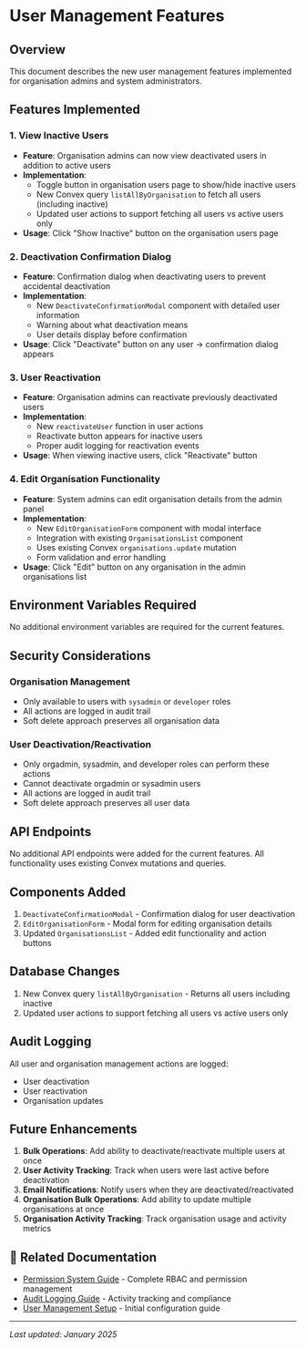 # User Management Features

## Overview

This document describes the new user management features implemented for organisation admins and system administrators.

## Features Implemented

### 1. View Inactive Users

- **Feature**: Organisation admins can now view deactivated users in addition to active users
- **Implementation**:
  - Toggle button in organisation users page to show/hide inactive users
  - New Convex query `listAllByOrganisation` to fetch all users (including inactive)
  - Updated user actions to support fetching all users vs active users only
- **Usage**: Click "Show Inactive" button on the organisation users page

### 2. Deactivation Confirmation Dialog

- **Feature**: Confirmation dialog when deactivating users to prevent accidental deactivation
- **Implementation**:
  - New `DeactivateConfirmationModal` component with detailed user information
  - Warning about what deactivation means
  - User details display before confirmation
- **Usage**: Click "Deactivate" button on any user → confirmation dialog appears

### 3. User Reactivation

- **Feature**: Organisation admins can reactivate previously deactivated users
- **Implementation**:
  - New `reactivateUser` function in user actions
  - Reactivate button appears for inactive users
  - Proper audit logging for reactivation events
- **Usage**: When viewing inactive users, click "Reactivate" button

### 4. Edit Organisation Functionality

- **Feature**: System admins can edit organisation details from the admin panel
- **Implementation**:
  - New `EditOrganisationForm` component with modal interface
  - Integration with existing `OrganisationsList` component
  - Uses existing Convex `organisations.update` mutation
  - Form validation and error handling
- **Usage**: Click "Edit" button on any organisation in the admin organisations list

## Environment Variables Required

No additional environment variables are required for the current features.

## Security Considerations

### Organisation Management

- Only available to users with `sysadmin` or `developer` roles
- All actions are logged in audit trail
- Soft delete approach preserves all organisation data

### User Deactivation/Reactivation

- Only orgadmin, sysadmin, and developer roles can perform these actions
- Cannot deactivate orgadmin or sysadmin users
- All actions are logged in audit trail
- Soft delete approach preserves all user data

## API Endpoints

No additional API endpoints were added for the current features. All functionality uses existing Convex mutations and queries.

## Components Added

1. `DeactivateConfirmationModal` - Confirmation dialog for user deactivation
2. `EditOrganisationForm` - Modal form for editing organisation details
3. Updated `OrganisationsList` - Added edit functionality and action buttons

## Database Changes

1. New Convex query `listAllByOrganisation` - Returns all users including inactive
2. Updated user actions to support fetching all users vs active users only

## Audit Logging

All user and organisation management actions are logged:

- User deactivation
- User reactivation
- Organisation updates

## Future Enhancements

1. **Bulk Operations**: Add ability to deactivate/reactivate multiple users at once
2. **User Activity Tracking**: Track when users were last active before deactivation
3. **Email Notifications**: Notify users when they are deactivated/reactivated
4. **Organisation Bulk Operations**: Add ability to update multiple organisations at once
5. **Organisation Activity Tracking**: Track organisation usage and activity metrics

## 🔗 Related Documentation

- [Permission System Guide](./PERMISSION_SYSTEM_GUIDE.md) - Complete RBAC and permission management
- [Audit Logging Guide](./AUDIT_LOGGING_GUIDE.md) - Activity tracking and compliance
- [User Management Setup](./USER_MANAGEMENT_SETUP.md) - Initial configuration guide

---

_Last updated: January 2025_
